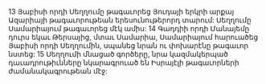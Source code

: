 13 Յաբիսի որդի Սեղղումը թագաւորեց Յուդայի երկրի արքայ Ազարիայի թագաւորութեան երեսունութերորդ տարում: Սեղղումը Սամարիայում թագաւորեց մէկ ամիս: 14 Գադդիի որդի Մանայեմը դուրս եկաւ Թերսայից, մտաւ Սամարիա, Սամարիայում հարուածեց Յաբիսի որդի Սեղղումին, սպանեց նրան ու փոխարէնը թագաւոր նստեց:
15 Սեղղումի մնացած գործերը, նրա կազմակերպած դաւադրութիւնները նկարագրուած են Իսրայէլի թագաւորների ժամանակագրութեան մէջ:
